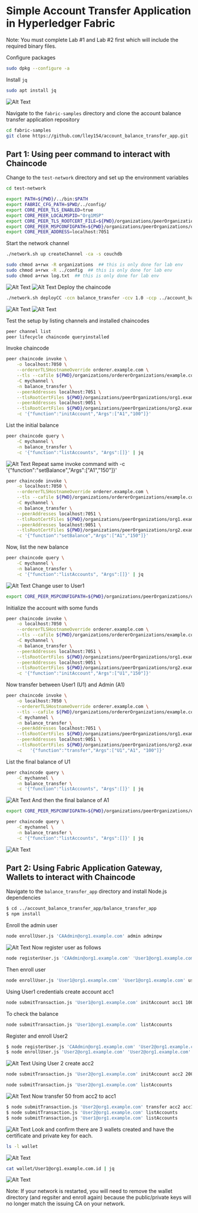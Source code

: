 # Simple Account Transfer Application in Hyperledger Fabric
Note: You must complete Lab #1 and Lab #2 first which will include the required binary files.

Configure packages

```bash
sudo dpkg --configure -a

```
Install `jq`
```bash
sudo apt install jq
```
![Alt Text](./images/1.png)

Navigate to the `fabric-samples` directory and clone the account balance transfer application repository

```bash
cd fabric-samples
git clone https://github.com/lley154/account_balance_transfer_app.git
```
## Part 1: Using peer command to interact with Chaincode

Change to the `test-network` directory and set up the environment variables
```bash
cd test-network
```
```bash
export PATH=${PWD}/../bin:$PATH
export FABRIC_CFG_PATH=$PWD/../config/
export CORE_PEER_TLS_ENABLED=true
export CORE_PEER_LOCALMSPID="Org1MSP"
export CORE_PEER_TLS_ROOTCERT_FILE=${PWD}/organizations/peerOrganizations/org1.example.com/peers/peer0.org1.example.com/tls/ca.crt
export CORE_PEER_MSPCONFIGPATH=${PWD}/organizations/peerOrganizations/org1.example.com/users/Admin@org1.example.com/msp
export CORE_PEER_ADDRESS=localhost:7051
```
Start the network channel
```bash
./network.sh up createChannel -ca -s couchdb
```
```bash
sudo chmod a+rwx -R organizations  ## this is only done for lab env
sudo chmod a+rwx -R ../config  ## this is only done for lab env
sudo chmod a+rwx log.txt  ## this is only done for lab env
```
![Alt Text](./images/2.png)
![Alt Text](./images/3.png)
Deploy the chaincode
```bash
./network.sh deployCC -ccn balance_transfer -ccv 1.0 -ccp ../account_balance_transfer_app/balance_transfer -ccl javascript
```
![Alt Text](./images/4.png)
![Alt Text](./images/5.png)

Test the setup by listing channels and installed chaincodes
```bash
peer channel list
peer lifecycle chaincode queryinstalled
```
Invoke chaincode
```bash
peer chaincode invoke \
    -o localhost:7050 \
    --ordererTLSHostnameOverride orderer.example.com \
    --tls --cafile ${PWD}/organizations/ordererOrganizations/example.com/orderers/orderer.example.com/msp/tlscacerts/tlsca.example.com-cert.pem \
    -C mychannel \
    -n balance_transfer \
    --peerAddresses localhost:7051 \
    --tlsRootCertFiles ${PWD}/organizations/peerOrganizations/org1.example.com/peers/peer0.org1.example.com/tls/ca.crt \
    --peerAddresses localhost:9051 \
    --tlsRootCertFiles ${PWD}/organizations/peerOrganizations/org2.example.com/peers/peer0.org2.example.com/tls/ca.crt \
    -c '{"function":"initAccount","Args":["A1","100"]}'
```
List the initial balance
```bash
peer chaincode query \
    -C mychannel \
    -n balance_transfer \
    -c '{"function":"listAccounts", "Args":[]}' | jq
```
![Alt Text](./images/6.png)
Repeat same invoke command with -c '{"function":"setBalance","Args":["A1","150"]}'

```bash
peer chaincode invoke \
    -o localhost:7050 \
    --ordererTLSHostnameOverride orderer.example.com \
    --tls --cafile ${PWD}/organizations/ordererOrganizations/example.com/orderers/orderer.example.com/msp/tlscacerts/tlsca.example.com-cert.pem \
    -C mychannel \
    -n balance_transfer \
    --peerAddresses localhost:7051 \
    --tlsRootCertFiles ${PWD}/organizations/peerOrganizations/org1.example.com/peers/peer0.org1.example.com/tls/ca.crt \
    --peerAddresses localhost:9051 \
    --tlsRootCertFiles ${PWD}/organizations/peerOrganizations/org2.example.com/peers/peer0.org2.example.com/tls/ca.crt \
    -c '{"function":"setBalance","Args":["A1","150"]}'
```
Now, list the new balance
```bash
peer chaincode query \
    -C mychannel \
    -n balance_transfer \
    -c '{"function":"listAccounts", "Args":[]}' | jq
```
![Alt Text](./images/7.png)
Change user to User1
```bash
export CORE_PEER_MSPCONFIGPATH=${PWD}/organizations/peerOrganizations/org1.example.com/users/User1@org1.example.com/msp
```
Initialize the account with some funds


```bash
peer chaincode invoke \
    -o localhost:7050 \
    --ordererTLSHostnameOverride orderer.example.com \
    --tls --cafile ${PWD}/organizations/ordererOrganizations/example.com/orderers/orderer.example.com/msp/tlscacerts/tlsca.example.com-cert.pem \
    -C mychannel \
    -n balance_transfer \
    --peerAddresses localhost:7051 \
    --tlsRootCertFiles ${PWD}/organizations/peerOrganizations/org1.example.com/peers/peer0.org1.example.com/tls/ca.crt \
    --peerAddresses localhost:9051 \
    --tlsRootCertFiles ${PWD}/organizations/peerOrganizations/org2.example.com/peers/peer0.org2.example.com/tls/ca.crt \
    -c '{"function":"initAccount","Args":["U1","150"]}'
```
Now transfer between User1 (U1) and Admin (A1)


```bash
peer chaincode invoke \
    -o localhost:7050 \
    --ordererTLSHostnameOverride orderer.example.com \
    --tls --cafile ${PWD}/organizations/ordererOrganizations/example.com/orderers/orderer.example.com/msp/tlscacerts/tlsca.example.com-cert.pem \
    -C mychannel \
    -n balance_transfer \
    --peerAddresses localhost:7051 \
    --tlsRootCertFiles ${PWD}/organizations/peerOrganizations/org1.example.com/peers/peer0.org1.example.com/tls/ca.crt \
    --peerAddresses localhost:9051 \
    --tlsRootCertFiles ${PWD}/organizations/peerOrganizations/org2.example.com/peers/peer0.org2.example.com/tls/ca.crt \
    -c   '{"function":"transfer","Args":["U1","A1", "100"]}'
```
List the final balance of U1

```bash
peer chaincode query \
    -C mychannel \
    -n balance_transfer \
    -c '{"function":"listAccounts", "Args":[]}' | jq
```
![Alt Text](./images/8.png)
And then the final balance of A1

```bash
export CORE_PEER_MSPCONFIGPATH=${PWD}/organizations/peerOrganizations/org1.example.com/users/Admin@org1.example.com/msp

peer chaincode query \
    -C mychannel \
    -n balance_transfer \
    -c '{"function":"listAccounts", "Args":[]}' | jq
```
![Alt Text](./images/9.png)
## Part 2: Using Fabric Application Gateway, Wallets to interact with Chaincode

Navigate to the `balance_transfer_app` directory and install Node.js dependencies
```bash
$ cd ../account_balance_transfer_app/balance_transfer_app
$ npm install
```
Enroll the admin user
```bash
node enrollUser.js 'CAAdmin@org1.example.com' admin adminpw
```
![Alt Text](./images/10.png)
Now register user as follows
```bash
node registerUser.js 'CAAdmin@org1.example.com' 'User1@org1.example.com' '{"secret": "userpw"}'
```
Then enroll user
```bash
node enrollUser.js 'User1@org1.example.com' 'User1@org1.example.com' userpw
```
Using User1 credentials create account acc1
```bash
node submitTransaction.js 'User1@org1.example.com' initAccount acc1 100

```
To check the balance

```bash
node submitTransaction.js 'User1@org1.example.com' listAccounts
```
Register and enroll User2

```bash
$ node registerUser.js 'CAAdmin@org1.example.com' 'User2@org1.example.com' '{"secret": "userpw2"}'
$ node enrollUser.js 'User2@org1.example.com' 'User2@org1.example.com' userpw2
```
![Alt Text](./images/11.png)
Using User 2 create acc2

```bash
node submitTransaction.js 'User2@org1.example.com' initAccount acc2 200
```

```bash
node submitTransaction.js 'User2@org1.example.com' listAccounts 
```
![Alt Text](./images/12.png)
Now transfer 50 from acc2 to acc1

```bash
$ node submitTransaction.js 'User2@org1.example.com' transfer acc2 acc1 50
$ node submitTransaction.js 'User2@org1.example.com' listAccounts 
$ node submitTransaction.js 'User1@org1.example.com' listAccounts
```
![Alt Text](./images/13.png)
Look and confirm there are 3 wallets created and have the certificate and private key for each.

```bash
ls -l wallet
```
![Alt Text](./images/14.png)
```bash
cat wallet/User1@org1.example.com.id | jq
```
![Alt Text](./images/15.png)


Note: If your network is restarted, you will need to remove the wallet directory (and regsiter and enroll again) because the public/private keys will no longer match the issuing CA on your network.